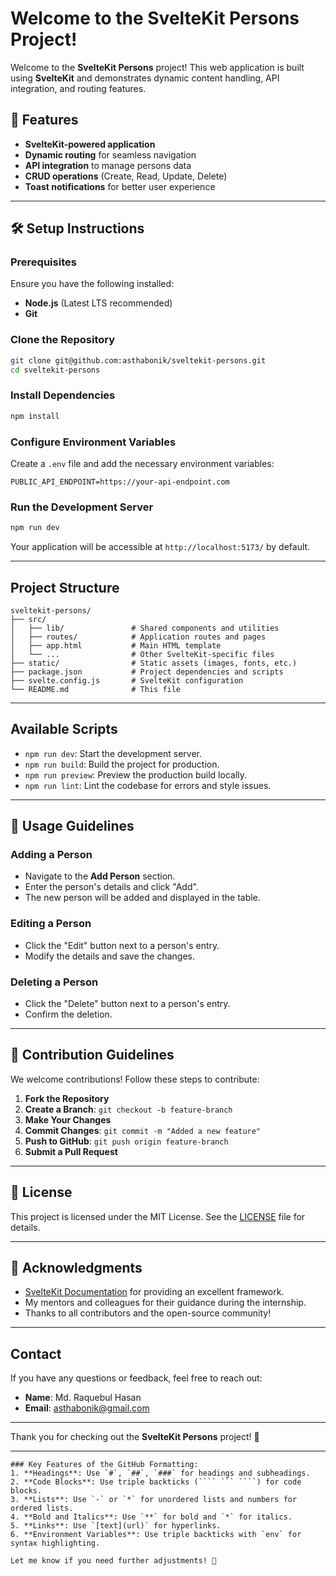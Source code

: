 # Welcome to the SvelteKit Persons Project!  

Welcome to the **SvelteKit Persons** project! This web application is
built using **SvelteKit** and demonstrates
dynamic content handling, API integration, and routing features.

## 🚀 Features

- **SvelteKit-powered application**
- **Dynamic routing** for seamless navigation
- **API integration** to manage persons data
- **CRUD operations** (Create, Read, Update, Delete)
- **Toast notifications** for better user experience

---

## 🛠️ Setup Instructions

### Prerequisites

Ensure you have the following installed:

- **Node.js** (Latest LTS recommended)
- **Git**

### Clone the Repository

```sh
git clone git@github.com:asthabonik/sveltekit-persons.git
cd sveltekit-persons
```

### Install Dependencies

```sh
npm install
```

### Configure Environment Variables

Create a `.env` file and add the necessary environment variables:

```env
PUBLIC_API_ENDPOINT=https://your-api-endpoint.com
```

### Run the Development Server

```sh
npm run dev
```

Your application will be accessible at `http://localhost:5173/` by default.

---

## Project Structure

```
sveltekit-persons/
├── src/
│   ├── lib/               # Shared components and utilities
│   ├── routes/            # Application routes and pages
│   ├── app.html           # Main HTML template
│   └── ...                # Other SvelteKit-specific files
├── static/                # Static assets (images, fonts, etc.)
├── package.json           # Project dependencies and scripts
├── svelte.config.js       # SvelteKit configuration
└── README.md              # This file
```

---

## Available Scripts

- `npm run dev`: Start the development server.
- `npm run build`: Build the project for production.
- `npm run preview`: Preview the production build locally.
- `npm run lint`: Lint the codebase for errors and style issues.

---

## 📖 Usage Guidelines

### Adding a Person
- Navigate to the **Add Person** section.
- Enter the person's details and click "Add".
- The new person will be added and displayed in the table.

### Editing a Person
- Click the "Edit" button next to a person's entry.
- Modify the details and save the changes.

### Deleting a Person
- Click the "Delete" button next to a person's entry.
- Confirm the deletion.

---

## 🤝 Contribution Guidelines

We welcome contributions! Follow these steps to contribute:

1. **Fork the Repository**
2. **Create a Branch**: `git checkout -b feature-branch`
3. **Make Your Changes**
4. **Commit Changes**: `git commit -m "Added a new feature"`
5. **Push to GitHub**: `git push origin feature-branch`
6. **Submit a Pull Request**

---

## 📜 License

This project is licensed under the MIT License. See the [LICENSE](LICENSE) file for details.

---

## 🙌 Acknowledgments

- [SvelteKit Documentation](https://kit.svelte.dev/docs) for providing an excellent framework.
- My mentors and colleagues for their guidance during the internship.
- Thanks to all contributors and the open-source community!

---

## Contact

If you have any questions or feedback, feel free to reach out:

- **Name**: Md. Raquebul Hasan
- **Email**: [asthabonik@gmail.com](mailto:asthabonik@gmail.com)

---

Thank you for checking out the **SvelteKit Persons** project! 🚀

---
```
### Key Features of the GitHub Formatting:
1. **Headings**: Use `#`, `##`, `###` for headings and subheadings.
2. **Code Blocks**: Use triple backticks (```` ``` ````) for code blocks.
3. **Lists**: Use `-` or `*` for unordered lists and numbers for ordered lists.
4. **Bold and Italics**: Use `**` for bold and `*` for italics.
5. **Links**: Use `[text](url)` for hyperlinks.
6. **Environment Variables**: Use triple backticks with `env` for syntax highlighting.

Let me know if you need further adjustments! 🚀
